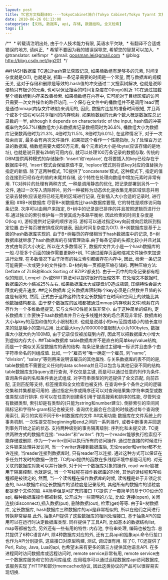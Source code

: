 ```yaml
---
layout: post
title: TC官方文档翻译01----TokyoCabinet简介(Tokyo Cabinet/Tokyo Tyarnt 文档系列)
date: 2010-06-26 01:13:00
categories: [文档, 数据库, api, 存储, 数据结构, 全文检索]
tags: []
---
```

/**
 * 转载请注明出处, 由于个人技术能力有限, 英语水平欠缺,
 * 有翻译不合适或错误的地方, 请纠正,
 * 希望不要因为我的错误误导您, 希望您的智慧可以加入.
 * @translator: selfimpr
 * @mail: goosman.lei@gmail.com
 * @blog: http://blog.csdn.net/lgg201
 */
 

##HASH数据库
TC通过hash算法获取记录, 如果桶数组有足够多的元素, 时间复杂度就是O(1), 也就是说, 抓取一条记录需要的时间是一个常量, 而与数据库的规模无关, 这对于存储和删除是等效的.hash值的冲突通过二叉搜索树解决, 也就是说即便桶只有极少的元素, 也可以保证搜索的时间复杂度在O(logn)附近
TC在通过加载整个桶数组到内存来改善检索. 如果桶数组在内存中, 它可能对于目标区域的访问只需要一次文件操作的路径访问, 一个保存在文件中的桶数组并不是调用’read’而是通过mmap(内存文件映射)来调用的, 因此, 数据库连接的准备时间很短, 并且两个或多个进程可以共享相同的内存映射.
如果桶数组的元素个数大概是数据库总记录数的一半, although it depends on characteristic of the input, hash值的冲突概率约为56.7%(桶数组大小和数据库记录数相同时为36.8%, 桶数组大小为数据库记录数两倍时为21.3%, 4倍时为11.5%, 8倍时为6.0%), 在这种情况下, 对于一次检索而言, 最多会有两次文件操作. 如果把这个看作一个性能指标, 为了处理百万记录的数据库, 桶数组需要大概50万元素, 每个元素的大小是4byte(应该存储的是地址), 也就是说只要有2M的可用内存, 就可以处理100万条记录的数据存取.
传统的DBM提供两种模式的存储操作: ‘insert’和’replace’, 在将要插入的key已经存在于数据库中时, ‘insert’模式会保留原值不变, ‘replace’模式则将该key对应的值替换为指定的新值. 除了这两种模式, TC提供了’concatenate’模式, 这种模式下, 指定的值会连接到已经存在的值的末尾并存储, 这个特性在处理向数组中增加元素时非常有用.
TC对碎片的处理有两种方式, 一种是调用静态的优化, 把记录部署到另外一个文件, 通过一次写入清除碎片, 另外一种被称为动态优化是收集无用区域信息并用记录去替换(应该是将已经无用的区域进行记录, 在新插入大小合适的记录时, 进行重用)
##B+树数据库
尽管B+树数据库比hash数据库要慢, 它的特性是顺序访问每条记录. 次序可以由用户来指定, B+树中的记录是已排序的并且按照逻辑页进行分布.通过独立的索引维护每一页使其成为多路平衡树. 因此检索的时间复杂度是O(log n), 游标提供对记录的顺序访问. 游标可以通过指定key向前或向后跳跃到指定位置.由于每页被安排成双向链表, 因此时间复杂度为O(1).
B+树数据库是基于上面的hash数据库实现的. 由于B+树每页的存储相当于hash数据库中的记录, B+树数据库就继承了hash数据库的存储管理效率.由于每条记录的头都比较小并且对其方式由每页大小决定, 所以在大多数情况下, 数据库文件大小是一个hash数据库的一般.尽管多个页面的操作需要更新B+树, TC通过缓存页面和缩减文件操作来加速进行处理. 在多数情况下由于所有的独立索引都缓存在内存中, 因此, 检索一条记录可能需要一次或更少的文件操作.
B+树的每一页都是压缩存储的. 两种压缩方法: Deflate of ZLIB和Block Sorting
of BZIP2都支持. 由于一页中的每条记录都有相似的规则, Lempel-Ziv或BWT算法可以提供很好的压缩效率. 在处理文本数据时, 数据库的大小缩减25%左右. 如果数据库太大或硬盘I/O造成瓶颈, 压缩特性会最大限度的提升速度.
##定长数据库
定长数据库限制每个key必须是自然数并且值的长度是有限的, 然而, 正式由于这种这种约束定长数据库在时间和空间上的效能比其他数据结构都高.
由于整个数据库的区域都被通过mmap(内存映射文件)映射在内存作为一个多维数组提交, 它与文件I/O性能关联非常小. 由于这种简单的结构, 定长数据库工作要快于hash数据库并且它在多线程并发的场合表现非常好.
数据库的大小与key的范围和值的大小限制相关. 也就是说越小的key范围或越小的值长度带来的就是越小的空间占用. 比如最大key为1000000值限制大小为100bytes, 数据库大小就大约为100MB, 由于记录仅仅被加载到内存, 因此可以把数据库大小增大到虚拟内存大小.
##Table数据库
table数据库并不是直白的简单key/value结构, 而是一个类似关系型数据库的表的结构. 每条记录通过主键唯一标识并且由多个由字符串命名的列组成值. 比如, 一个”雇员号”唯一确定一个雇员, 列”name”, “division”, “salary”等则用来说明该雇员的其他属性. 与关系数据库的表不同的是, table数据库不需要定义任何的data schema并且可以包含与其他记录不同的结构.
table数据库支持query进行查询, 不仅仅是主键, 而是可以通过任意的列作为条件. 查询条件由列名和条件表达式组成. 对字符串类型的列还提供了全文匹配, 向前匹配, 正则匹配等支持, 标签搜索和全文检索也被支持. 在查询中多个条件之间的逻辑交集和并集都是可用的. 通过指定升序或降序还可以对查询结果集(字符串类型或数值类型)进行排序.
你可以在任意列创建索引用于提高搜索和排序的性能, 尽管列没有数据类型, 索引却是有类型的(只能为string和number建立). 倒排索引的空间间隔标记和字符N-gram标记也被支持. 查询优化器会在合适的时候透过每个查询使用索引, 索引的实现不同于B+树数据库的文件
##实用功能
数据库在文件系统上的事务机制. 一次性提交在beginning和end之间的一系列操作, 或者中断事务并回退到事务开始之前的状态. 支持两种级别的事务隔离级别: 序列化和未提交读.
TC提供两种方式的数据库连接: “reader”和”writer”. 作为一个reader能够执行检索但不能存储或删除. 作为一个writer则可以执行所有的访问操作. 通过在连接的时候进行文件锁来处理并发访问, 当一个writer连接到数据库后, 无论reader和writer都不允许连接, 当reader连接到数据库时, 只有reader可以连接. 通过这种方式可以保证在多任务并发时的数据一致性.
TC的api提供的函数在多线程环境中都是可用的. 对无关联的数据库对象可以并行操作, 对于同一个数据库对象的操作, read-write锁被用于隔离控制. 也就是说, 当一个写线程在操作数据库的时候, 其他的读线程和写线程都是被锁定的, 然而, 当一个读线程在操作数据库的时候, 读线程是处于非锁定状态的, hash数据库和定长数据库的锁粒度是记录级的, 其他所有的数据库的锁粒度都是整个文件的锁.
##简单但是可扩充的接口
TC提供了一套简单的基于OO设计的api, 每种数据库操作都被封装, 公开成为一些简明的方法, 比如: 连接(open), 关闭连接(disconnect),插入数据(put), 删除数据(out), 检索(get)等等. 由于B+树数据库, 定长数据库, hash数据库三种数据库的api是非常相似的, 所以在他们之间进行转换非常容易.此外, 抽象API提供了这些数据库的相同处理接口, 基于抽象API的应用可以在运行时决定数据库类型.
同样提供了工具API, 比如基本的数据结构list, map等都被包含, 另外还有一些有用的特性: 内存池, 字符串处理, 编码也被包含.
总共提供了6种C语言API, 除4种数据库对应的外, 还有工具api和抽象api.命令行接口也作为API分别提供, 这些接口对原型构建, 测试, 调试很有用. 除了C, TC还提供了Perl, Ruby, Java,
Lua的api, 也希望未来有更多的第三方提供其他语言API.
在多进程同时访问数据库或远程访问时, remote service非常有用, remote service由一个数据库服务和它的访问库组成. 应用程序可以通过远程数据库api访问数据库, 该服务实现了HTTP和部分memcached协议, 因此这类协议的产品可以很容易实现切换.
 
